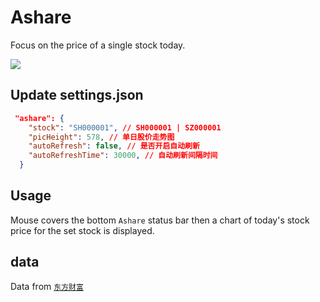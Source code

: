 # Ashare

Focus on the price of a single stock today.

![](https://gitee.com/iaeb/images/raw/master/ashare-example.gif)

## Update settings.json

```json
 "ashare": {
    "stock": "SH000001", // SH000001 | SZ000001
    "picHeight": 578, // 单日股价走势图
    "autoRefresh": false, // 是否开启自动刷新
    "autoRefreshTime": 30000, // 自动刷新间隔时间
  }
```

## Usage

Mouse covers the bottom `Ashare` status bar then a chart of today's stock price for the set stock is displayed.

## data

Data from [`东方财富`](https://quote.eastmoney.com/)
